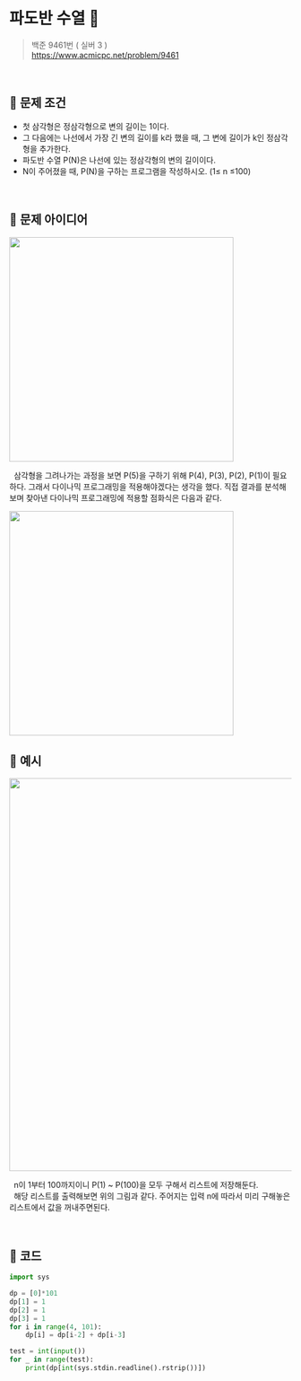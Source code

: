 # 파도반 수열 🔼

> 백준 9461번 ( 실버 3 )   
> https://www.acmicpc.net/problem/9461

<br>

## 🔼 문제 조건

- 첫 삼각형은 정삼각형으로 변의 길이는 1이다.
- 그 다음에는 나선에서 가장 긴 변의 길이를 k라 했을 때, 그 변에 길이가 k인 정삼각형을 추가한다.
- 파도반 수열 P(N)은 나선에 있는 정삼각형의 변의 길이이다.
- N이 주어졌을 때, P(N)을 구하는 프로그램을 작성하시오. (1≤ n ≤100)

<br>

## 🔼 문제 아이디어

<img src="https://user-images.githubusercontent.com/70243735/123536785-4a1dc380-d767-11eb-949a-b0c4e6600600.png" width ="400px">

&nbsp; 삼각형을 그려나가는 과정을 보면 P(5)을 구하기 위해 P(4), P(3), P(2), P(1)이 필요하다. 그래서 다이나믹 프로그래밍을 적용해야겠다는 생각을 했다. 직접 결과를 분석해보며 찾아낸 다이나믹 프로그래밍에 적용할 점화식은 다음과 같다.

<img src="https://user-images.githubusercontent.com/70243735/123536810-63bf0b00-d767-11eb-980d-9cb9c4e0f95e.png" width ="400px">

<br>

## 🔼 예시

<img src="https://user-images.githubusercontent.com/70243735/123536862-a7197980-d767-11eb-92ff-6ca6db6990b5.png" width="700px">

&nbsp; n이 1부터 100까지이니 P(1) ~ P(100)을 모두 구해서 리스트에 저장해둔다.   
&nbsp; 해당 리스트를 출력해보면 위의 그림과 같다. 주어지는 입력 n에 따라서 미리 구해놓은 리스트에서 값을 꺼내주면된다.

<br>

## 🔼 코드

```python
import sys

dp = [0]*101
dp[1] = 1
dp[2] = 1
dp[3] = 1
for i in range(4, 101):
    dp[i] = dp[i-2] + dp[i-3]

test = int(input())
for _ in range(test):
    print(dp[int(sys.stdin.readline().rstrip())])
```